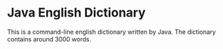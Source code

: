 # Java English Dictionary

This is a command-line english dictionary written by Java. The dictionary contains around 3000 words.
